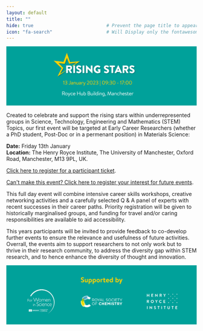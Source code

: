 ```yaml
---
layout: default
title: ""
hide: true                           # Prevent the page title to appear in the navbar
icon: "fa-search"                    # Will Display only the fontawesome icon (here: fa-search) and not the title
---
```


!["Rising stars event information - date, time, location"](./assets/img/RisingStarsHeader.png)

Created to celebrate and support the rising stars within underrepresented groups in Science, Technology, Engineering and Mathematics (STEM) Topics, our first event will be targeted at Early Career Researchers (whether a  PhD student, Post-Doc or in a permenant position) in Materials Science:

**Date:** Friday 13th January        
**Location:** The Henry Royce Institute, The University of Manchester, Oxford Road, Manchester, M13 9PL, UK.

[Click here to register for a participant ticket](https://forms.office.com/r/DgJ6TH8EPU).

[Can't make this event? Click here to register your interest for future events](https://forms.office.com/r/vFve9CKBM4).

This full day event will combine intensive career skills workshops, creative networking activities and a carefully selected Q & A panel of experts with recent successes in their career paths. Priority registration will be given to historically marginalised groups, and funding for travel and/or caring responsibilities are available to aid accessibility. 

This years participants will be invited to provide feedback to co-develop further events to ensure the relevance and usefulness of future activities. Overrall, the events aim to support researchers to not only work but to thrive in their research community, to address the diversity gap within STEM research, and to hence enhance the diversity of thought and innovation. 

!["Rising stars event supporters"](./assets/img/RisingStarsFooter.png)



